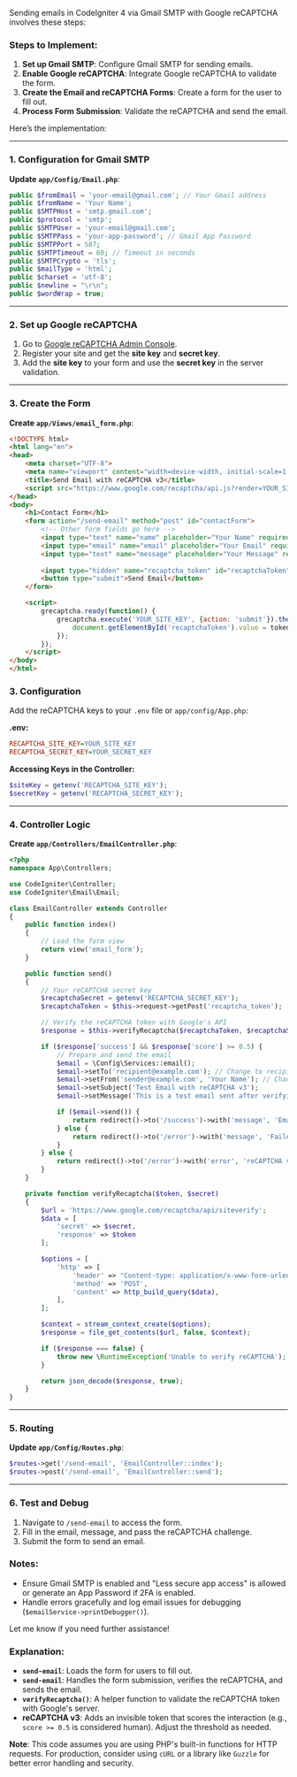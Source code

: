 Sending emails in CodeIgniter 4 via Gmail SMTP with Google reCAPTCHA involves these steps:

### Steps to Implement:
1. **Set up Gmail SMTP**: Configure Gmail SMTP for sending emails.
2. **Enable Google reCAPTCHA**: Integrate Google reCAPTCHA to validate the form.
3. **Create the Email and reCAPTCHA Forms**: Create a form for the user to fill out.
4. **Process Form Submission**: Validate the reCAPTCHA and send the email.

Here’s the implementation:

---

### 1. **Configuration for Gmail SMTP**

**Update `app/Config/Email.php`**:
```php
public $fromEmail = 'your-email@gmail.com'; // Your Gmail address
public $fromName = 'Your Name';
public $SMTPHost = 'smtp.gmail.com';
public $protocol = 'smtp';
public $SMTPUser = 'your-email@gmail.com';
public $SMTPPass = 'your-app-password'; // Gmail App Password
public $SMTPPort = 587;
public $SMTPTimeout = 60; // Timeout in seconds
public $SMTPCrypto = 'tls';
public $mailType = 'html';
public $charset = 'utf-8';
public $newline = "\r\n";
public $wordWrap = true;
```

---

### 2. **Set up Google reCAPTCHA**

1. Go to [Google reCAPTCHA Admin Console](https://www.google.com/recaptcha/admin).
2. Register your site and get the **site key** and **secret key**.
3. Add the **site key** to your form and use the **secret key** in the server validation.

---

### 3. **Create the Form**

**Create `app/Views/email_form.php`**:
```html
<!DOCTYPE html>
<html lang="en">
<head>
    <meta charset="UTF-8">
    <meta name="viewport" content="width=device-width, initial-scale=1.0">
    <title>Send Email with reCAPTCHA v3</title>
    <script src="https://www.google.com/recaptcha/api.js?render=YOUR_SITE_KEY"></script>
</head>
<body>
    <h1>Contact Form</h1>
    <form action="/send-email" method="post" id="contactForm">
        <!-- Other form fields go here -->
        <input type="text" name="name" placeholder="Your Name" required>
        <input type="email" name="email" placeholder="Your Email" required>
        <input type="text" name="message" placeholder="Your Message" required>
        
        <input type="hidden" name="recaptcha_token" id="recaptchaToken">
        <button type="submit">Send Email</button>
    </form>

    <script>
        grecaptcha.ready(function() {
            grecaptcha.execute('YOUR_SITE_KEY', {action: 'submit'}).then(function(token) {
                document.getElementById('recaptchaToken').value = token;
            });
        });
    </script>
</body>
</html>
```

### 3. **Configuration**

Add the reCAPTCHA keys to your `.env` file or `app/config/App.php`:

**.env:**
```ini
RECAPTCHA_SITE_KEY=YOUR_SITE_KEY
RECAPTCHA_SECRET_KEY=YOUR_SECRET_KEY
```

**Accessing Keys in the Controller:**
```php
$siteKey = getenv('RECAPTCHA_SITE_KEY');
$secretKey = getenv('RECAPTCHA_SECRET_KEY');
```

---

### 4. **Controller Logic**

**Create `app/Controllers/EmailController.php`**:
```php
<?php 
namespace App\Controllers;

use CodeIgniter\Controller;
use CodeIgniter\Email\Email;

class EmailController extends Controller
{
    public function index()
    {
        // Load the form view
        return view('email_form');
    }

    public function send()
    {
        // Your reCAPTCHA secret key
        $recaptchaSecret = getenv('RECAPTCHA_SECRET_KEY');
        $recaptchaToken = $this->request->getPost('recaptcha_token');

        // Verify the reCAPTCHA token with Google's API
        $response = $this->verifyRecaptcha($recaptchaToken, $recaptchaSecret);

        if ($response['success'] && $response['score'] >= 0.5) {
            // Prepare and send the email
            $email = \Config\Services::email();
            $email->setTo('recipient@example.com'); // Change to recipient's email
            $email->setFrom('sender@example.com', 'Your Name'); // Change sender's email and name
            $email->setSubject('Test Email with reCAPTCHA v3');
            $email->setMessage('This is a test email sent after verifying reCAPTCHA v3.');

            if ($email->send()) {
                return redirect()->to('/success')->with('message', 'Email sent successfully.');
            } else {
                return redirect()->to('/error')->with('message', 'Failed to send the email.');
            }
        } else {
            return redirect()->to('/error')->with('error', 'reCAPTCHA verification failed.');
        }
    }

    private function verifyRecaptcha($token, $secret)
    {
        $url = 'https://www.google.com/recaptcha/api/siteverify';
        $data = [
            'secret' => $secret,
            'response' => $token
        ];

        $options = [
            'http' => [
                'header' => "Content-type: application/x-www-form-urlencoded\r\n",
                'method' => 'POST',
                'content' => http_build_query($data),
            ],
        ];

        $context = stream_context_create($options);
        $response = file_get_contents($url, false, $context);

        if ($response === false) {
            throw new \RuntimeException('Unable to verify reCAPTCHA');
        }

        return json_decode($response, true);
    }
}
```

---

### 5. **Routing**

**Update `app/Config/Routes.php`**:
```php
$routes->get('/send-email', 'EmailController::index');
$routes->post('/send-email', 'EmailController::send');
```

---

### 6. **Test and Debug**

1. Navigate to `/send-email` to access the form.
2. Fill in the email, message, and pass the reCAPTCHA challenge.
3. Submit the form to send an email.

### Notes:
- Ensure Gmail SMTP is enabled and "Less secure app access" is allowed or generate an App Password if 2FA is enabled.
- Handle errors gracefully and log email issues for debugging (`$emailService->printDebugger()`).

Let me know if you need further assistance!


### Explanation:
- **`send-email`**: Loads the form for users to fill out.
- **`send-email`**: Handles the form submission, verifies the reCAPTCHA, and sends the email.
- **`verifyRecaptcha()`**: A helper function to validate the reCAPTCHA token with Google's server.
- **reCAPTCHA v3**: Adds an invisible token that scores the interaction (e.g., `score >= 0.5` is considered human). Adjust the threshold as needed.

**Note**: This code assumes you are using PHP's built-in functions for HTTP requests. For production, consider using `cURL` or a library like `Guzzle` for better error handling and security.
